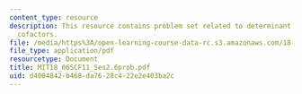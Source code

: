 ```yaml
---
content_type: resource
description: This resource contains problem set related to determinant dormulas and
  cofactors.
file: /media/https%3A/open-learning-course-data-rc.s3.amazonaws.com/18-06sc-linear-algebra-fall-2011/d4004842b468da7628c422e2e403ba2c_MIT18_06SCF11_Ses2.6prob.pdf
file_type: application/pdf
resourcetype: Document
title: MIT18_06SCF11_Ses2.6prob.pdf
uid: d4004842-b468-da76-28c4-22e2e403ba2c
---
```

